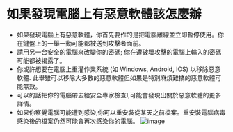 [Title]: # (如果電腦上有惡意軟體我該作什麼)
[Order]: # (8)

# 如果發現電腦上有惡意軟體該怎麼辦

* 如果發現電腦上有惡意軟體，你首先要作的是把電腦離線並立即暫停使用。你在鍵盤上的一舉一動可能都被送到攻擊者面前。
* 請用另一台安全的電腦來改變你的密碼; 你在遭破壞攻擊的電腦上輪入的密碼可能都被揭露了。
* 你或許想要在電腦上重灌作業系統 (如 Windows, Android, IOS) 以移除惡意軟體. 此舉雖可以移除大多數的惡意軟體但如果是特別麻煩難搞的惡意軟體可能無效。
* 可以的話把你的電腦帶去給安全專家檢查I,可能會發現出關於惡意軟體的更多詳情。
* 如果你察覺電腦可能遭到感染,你可以重安裝從某天之前檔案。重安裝電腦病毒感染後的檔案仍然可能會再次感染你的電腦。
![image](malware5.png)
